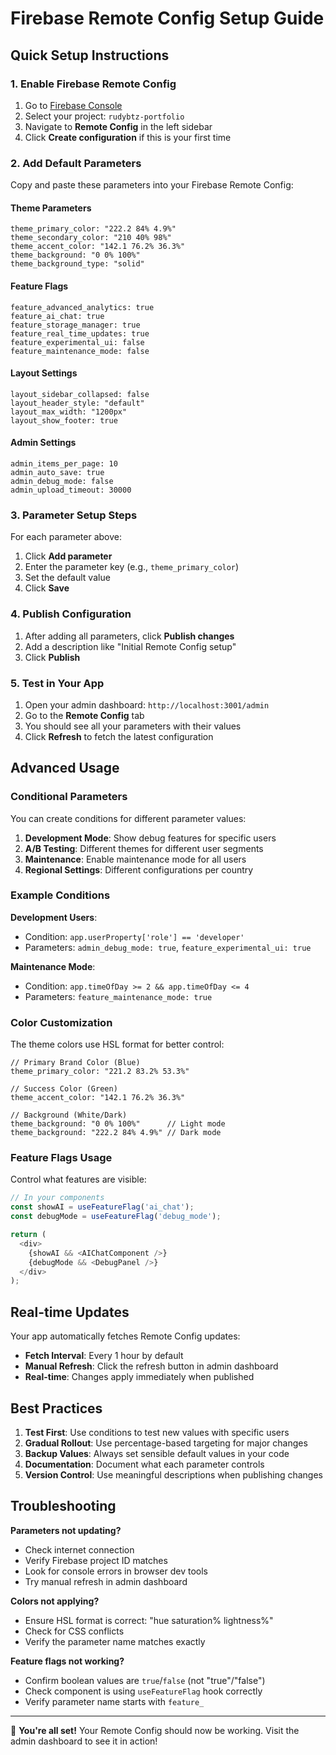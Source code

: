 # Firebase Remote Config Setup Guide

## Quick Setup Instructions

### 1. Enable Firebase Remote Config
1. Go to [Firebase Console](https://console.firebase.google.com)
2. Select your project: `rudybtz-portfolio`
3. Navigate to **Remote Config** in the left sidebar
4. Click **Create configuration** if this is your first time

### 2. Add Default Parameters

Copy and paste these parameters into your Firebase Remote Config:

#### Theme Parameters
```
theme_primary_color: "222.2 84% 4.9%"
theme_secondary_color: "210 40% 98%"
theme_accent_color: "142.1 76.2% 36.3%"
theme_background: "0 0% 100%"
theme_background_type: "solid"
```

#### Feature Flags
```
feature_advanced_analytics: true
feature_ai_chat: true
feature_storage_manager: true
feature_real_time_updates: true
feature_experimental_ui: false
feature_maintenance_mode: false
```

#### Layout Settings
```
layout_sidebar_collapsed: false
layout_header_style: "default"
layout_max_width: "1200px"
layout_show_footer: true
```

#### Admin Settings
```
admin_items_per_page: 10
admin_auto_save: true
admin_debug_mode: false
admin_upload_timeout: 30000
```

### 3. Parameter Setup Steps

For each parameter above:

1. Click **Add parameter**
2. Enter the parameter key (e.g., `theme_primary_color`)
3. Set the default value
4. Click **Save**

### 4. Publish Configuration

1. After adding all parameters, click **Publish changes**
2. Add a description like "Initial Remote Config setup"
3. Click **Publish**

### 5. Test in Your App

1. Open your admin dashboard: `http://localhost:3001/admin`
2. Go to the **Remote Config** tab
3. You should see all your parameters with their values
4. Click **Refresh** to fetch the latest configuration

## Advanced Usage

### Conditional Parameters

You can create conditions for different parameter values:

1. **Development Mode**: Show debug features for specific users
2. **A/B Testing**: Different themes for different user segments
3. **Maintenance**: Enable maintenance mode for all users
4. **Regional Settings**: Different configurations per country

### Example Conditions

**Development Users**:
- Condition: `app.userProperty['role'] == 'developer'`
- Parameters: `admin_debug_mode: true`, `feature_experimental_ui: true`

**Maintenance Mode**:
- Condition: `app.timeOfDay >= 2 && app.timeOfDay <= 4`
- Parameters: `feature_maintenance_mode: true`

### Color Customization

The theme colors use HSL format for better control:

```
// Primary Brand Color (Blue)
theme_primary_color: "221.2 83.2% 53.3%"

// Success Color (Green)  
theme_accent_color: "142.1 76.2% 36.3%"

// Background (White/Dark)
theme_background: "0 0% 100%"      // Light mode
theme_background: "222.2 84% 4.9%" // Dark mode
```

### Feature Flags Usage

Control what features are visible:

```javascript
// In your components
const showAI = useFeatureFlag('ai_chat');
const debugMode = useFeatureFlag('debug_mode');

return (
  <div>
    {showAI && <AIChatComponent />}
    {debugMode && <DebugPanel />}
  </div>
);
```

## Real-time Updates

Your app automatically fetches Remote Config updates:

- **Fetch Interval**: Every 1 hour by default
- **Manual Refresh**: Click the refresh button in admin dashboard
- **Real-time**: Changes apply immediately when published

## Best Practices

1. **Test First**: Use conditions to test new values with specific users
2. **Gradual Rollout**: Use percentage-based targeting for major changes
3. **Backup Values**: Always set sensible default values in your code
4. **Documentation**: Document what each parameter controls
5. **Version Control**: Use meaningful descriptions when publishing changes

## Troubleshooting

**Parameters not updating?**
- Check internet connection
- Verify Firebase project ID matches
- Look for console errors in browser dev tools
- Try manual refresh in admin dashboard

**Colors not applying?**
- Ensure HSL format is correct: "hue saturation% lightness%"
- Check for CSS conflicts
- Verify the parameter name matches exactly

**Feature flags not working?**
- Confirm boolean values are `true`/`false` (not "true"/"false")
- Check component is using `useFeatureFlag` hook correctly
- Verify parameter name starts with `feature_`

---

🎉 **You're all set!** Your Remote Config should now be working. Visit the admin dashboard to see it in action!